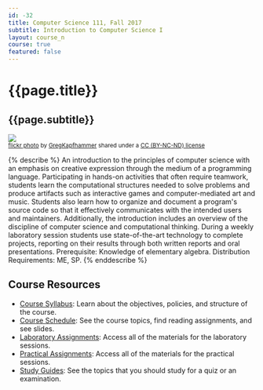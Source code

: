 ```yaml
---
id: -32
title: Computer Science 111, Fall 2017
subtitle: Introduction to Computer Science I
layout: course_n
course: true
featured: false
---
```


# {{page.title}}
## {{page.subtitle}}

<a title="Learning Data Structures" href="https://flickr.com/photos/gregkapfhammer/32718254631"><img class="img-responsive-tight" src="https://farm1.static.flickr.com/455/32718254631_2df18dccb2_z.jpg" /></a><br /><small><a title="Learning Data Structures" href="https://flickr.com/photos/gregkapfhammer/32718254631">flickr photo</a> by <a href="https://flickr.com/people/gregkapfhammer">GregKapfhammer</a> shared under a <a href="https://creativecommons.org/licenses/by-nc-nd/2.0/">CC (BY-NC-ND) license</a> </small>

{% describe %}
An introduction to the principles of computer science with an emphasis on creative expression through the medium of a
programming language. Participating in hands-on activities that often require teamwork, students learn the computational
structures needed to solve problems and produce artifacts such as interactive games and computer-mediated art and music.
Students also learn how to organize and document a program's source code so that it effectively communicates with the
intended users and maintainers. Additionally, the introduction includes an overview of the discipline of computer
science and computational thinking. During a weekly laboratory session students use state-of-the-art technology to
complete projects, reporting on their results through both written reports and oral presentations. Prerequisite:
Knowledge of elementary algebra. Distribution Requirements: ME, SP.
{% enddescribe %}

## Course Resources

<ul class="fa-ul">

<li><i class="fa-li fa fa-arrow-right"></i><a href="https://github.com/Allegheny-Computer-Science-111-F2017/cs111-F2017-syllabus/releases/download/cs111F2017_syllabus-1.0.5/cs111F2017_syllabus.pdf"
class="major">Course Syllabus</a>: Learn about the objectives, policies, and structure of the course.

<li><i class="fa-li fa fa-arrow-right"></i><a href="{{site.baseurl}}teaching/cs111F2017/schedule/"
class="major">Course Schedule</a>: See the course topics, find reading assignments, and see slides.

<li><i class="fa-li fa fa-arrow-right"></i><a href="{{site.baseurl}}teaching/cs111F2017/laboratories/"
class="major">Laboratory Assignments</a>: Access all of the materials for the laboratory sessions.

<li><i class="fa-li fa fa-arrow-right"></i><a href="{{site.baseurl}}teaching/cs111F2017/practicals/"
class="major">Practical Assignments</a>: Access all of the materials for the practical sessions.

<li><i class="fa-li fa fa-arrow-right"></i><a href="{{site.baseurl}}teaching/cs111F2017/studyguides/"
class="major">Study Guides</a>: See the topics that you should study for a quiz or an examination.

</ul>

